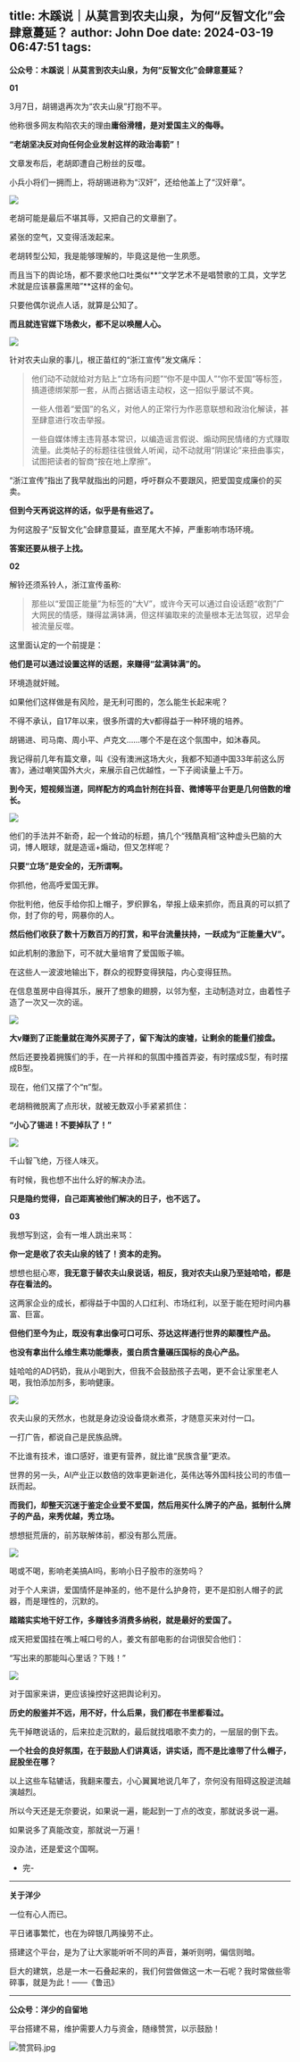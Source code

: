title: 木蹊说｜从莫言到农夫山泉，为何“反智文化”会肆意蔓延？
author: John Doe
date: 2024-03-19 06:47:51
tags:
---
**公众号：木蹊说｜从莫言到农夫山泉，为何“反智文化”会肆意蔓延？**<!--more-->

**01**

3月7日，胡锡退再次为“农夫山泉”打抱不平。

他称很多网友构陷农夫的理由**庸俗滑稽，是对爱国主义的侮辱。**

**“老胡坚决反对向任何企业发射这样的政治毒箭”！**

文章发布后，老胡即遭自己粉丝的反噬。

小兵小将们一拥而上，将胡锡进称为“汉奸”，还给他盖上了“汉奸章”。

![](/images/20240312001.png)

老胡可能是最后不堪其辱，又把自己的文章删了。

紧张的空气，又变得活泼起来。

老胡转型公知，我是能够理解的，毕竟这是他一生夙愿。

而且当下的舆论场，都不要求他口吐类似**“文学艺术不是唱赞歌的工具，文学艺术就是应该暴露黑暗”**这样的金句。

只要他偶尔说点人话，就算是公知了。

**而且就连官媒下场救火，都不足以唤醒人心。**

![](/images/20240312002.png)

针对农夫山泉的事儿，根正苗红的“浙江宣传”发文痛斥：

> 他们动不动就给对方贴上“立场有问题”“你不是中国人”“你不爱国”等标签，搞道德绑架那一套，从而占据话语主动权，这一招似乎屡试不爽。
> 
> 
> 一些人借着“爱国”的名义，对他人的正常行为作恶意联想和政治化解读，甚至肆意进行攻击举报。
> 
> 一些自媒体博主违背基本常识，以编造谣言假说、煽动网民情绪的方式赚取流量。此类帖子的标题往往很耸人听闻，动不动就用“阴谋论”来扭曲事实，试图把读者的智商“按在地上摩擦”。
> 

“浙江宣传”指出了我早就指出的问题，呼吁群众不要跟风，把爱国变成廉价的买卖。

**但到今天再说这样的话，似乎是有些迟了。**

为何这股子“反智文化”会肆意蔓延，直至尾大不掉，严重影响市场环境。

**答案还要从根子上找。**

**02**

解铃还须系铃人，浙江宣传虽称:

> 那些以“爱国正能量”为标签的“大V”，或许今天可以通过自设话题“收割”广大网民的情感，赚得盆满钵满，但这样骗取来的流量根本无法驾驭，迟早会被流量反噬。
> 

这里面认定的一个前提是：

**他们是可以通过设置这样的话题，来赚得“盆满钵满”的。**

环境造就奸贼。

如果他们这样做是有风险，是无利可图的，怎么能生长起来呢？

不得不承认，自17年以来，很多所谓的大v都得益于一种环境的培养。

胡锡进、司马南、周小平、卢克文……哪个不是在这个氛围中，如沐春风。

我记得前几年有篇文章，叫《没有澳洲这场大火，我都不知道中国33年前这么厉害》，通过嘲笑国外大火，来展示自己优越性，一下子阅读量上千万。

**到今天，短视频当道，同样配方的鸡血针剂在抖音、微博等平台更是几何倍数的增长。**

![](/images/20240312003.png)

他们的手法并不新奇，起一个耸动的标题，搞几个“残酷真相”这种虚头巴脑的大词，博人眼球，就是造谣+煽动，但又怎样呢？

**只要“立场”是安全的，无所谓啊。**

你抓他，他高呼爱国无罪。

你批判他，他反手给你扣上帽子，罗织罪名，举报上级来抓你，而且真的可以抓了你，封了你的号，网暴你的人。

**然后他们收获了数十万数百万的打赏，和平台流量扶持，一跃成为“正能量大V”。**

如此机制的激励下，可不就大量培育了爱国贩子嘛。

在这些人一波波地输出下，群众的视野变得狭隘，内心变得狂热。

在信息茧房中自得其乐，展开了想象的翅膀，以邻为壑，主动制造对立，由着性子造了一次又一次的谣。

![](/images/20240312004.png)

**大v赚到了正能量就在海外买房子了，留下淘汰的废墟，让剩余的能量们接盘。**

然后还要挽着拥簇们的手，在一片祥和的氛围中搔首弄姿，有时摆成S型，有时摆成B型。

现在，他们又摆了个“π”型。

老胡稍微脱离了点形状，就被无数双小手紧紧抓住：

**“小心了锡进！不要掉队了！”**

![](/images/20240312005.png)

千山智飞绝，万径人味灭。

有时候，我也想不出什么好的解决办法。

**只是隐约觉得，自己距离被他们解决的日子，也不远了。**

**03**

我想写到这，会有一堆人跳出来骂：

**你一定是收了农夫山泉的钱了！资本的走狗。**

想想也挺心寒，**我无意于替农夫山泉说话，相反，我对农夫山泉乃至娃哈哈，都是存在看法的。**

这两家企业的成长，都得益于中国的人口红利、市场红利，以至于能在短时间内暴富、巨富。

**但他们至今为止，既没有拿出像可口可乐、芬达这样通行世界的颠覆性产品。**

**也没有拿出什么维生素功能爆表，蛋白质含量碾压国标的良心产品。**

娃哈哈的AD钙奶，我从小喝到大，但我不会鼓励孩子去喝，更不会让家里老人喝，我怕添加剂多，影响健康。

![](/images/20240312006.png)

农夫山泉的天然水，也就是身边没设备烧水煮茶，才随意买来对付一口。

一打广告，都说自己是民族品牌。

不比谁有技术，谁口感好，谁更有营养，就比谁“民族含量”更浓。

世界的另一头，AI产业正以数倍的效率更新进化，英伟达等外国科技公司的市值一跃而起。

**而我们，却整天沉迷于鉴定企业爱不爱国，然后用买什么牌子的产品，抵制什么牌子的产品，来秀优越，秀立场。**

想想挺荒唐的，前苏联解体前，都没有那么荒唐。

![](/images/20240312007.png)

喝或不喝，影响老美搞AI吗，影响小日子股市的涨势吗？

对于个人来讲，爱国情怀是神圣的，他不是什么护身符，更不是扣别人帽子的武器，而是理性的，沉默的。

**踏踏实实地干好工作，多赚钱多消费多纳税，就是最好的爱国了。**

成天把爱国挂在嘴上喊口号的人，姜文有部电影的台词很契合他们：

“写出来的那能叫心里话？下贱！”

![](/images/20240312008.png)

对于国家来讲，更应该操控好这把舆论利刃。

**历史的殷鉴并不远，用不好，什么后果，我们都在书里都看过。**

先干掉瞎说话的，后来拉走沉默的，最后就找唱歌不卖力的，一层层的倒下去。

**一个社会的良好氛围，在于鼓励人们讲真话，讲实话，而不是比谁带了什么帽子，屁股坐在哪？**

以上这些车轱辘话，我翻来覆去，小心翼翼地说几年了，奈何没有阻碍这股逆流越演越烈。

所以今天还是无奈要说，如果说一遍，能起到一丁点的改变，那就说多说一遍。

如果说多了真能改变，那就说一万遍！

没办法，还是爱这个国啊。

- 完-
- - - 
**关于洋少**

一位有心人而已。

平日诸事繁忙，也在为碎银几两操劳不止。

搭建这个平台，是为了让大家能听听不同的声音，兼听则明，偏信则暗。

巨大的建筑，总是一木一石叠起来的，我们何尝做做这一木一石呢？我时常做些零碎事，就是为此！——《鲁迅》

---

**公众号：洋少的自留地** 

平台搭建不易，维护需要人力与资金，随缘赞赏，以示鼓励！

![赞赏码.jpg](/images/shang.jpg)